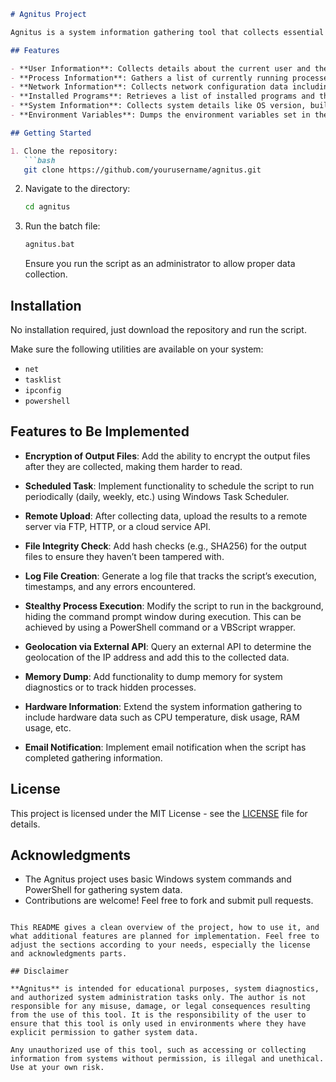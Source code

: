 ```markdown
# Agnitus Project

Agnitus is a system information gathering tool that collects essential data about a Windows machine, such as user information, system info, running processes, network data, and installed programs. The tool is designed to run in administrator mode and can gather a wide range of data useful for system audits, diagnostics, or monitoring purposes.

## Features

- **User Information**: Collects details about the current user and their environment.
- **Process Information**: Gathers a list of currently running processes.
- **Network Information**: Collects network configuration data including IP configuration and network adapters.
- **Installed Programs**: Retrieves a list of installed programs and their versions.
- **System Information**: Collects system details like OS version, build number, and architecture.
- **Environment Variables**: Dumps the environment variables set in the system.

## Getting Started

1. Clone the repository:
   ```bash
   git clone https://github.com/yourusername/agnitus.git
   ```
   
2. Navigate to the directory:
   ```bash
   cd agnitus
   ```

3. Run the batch file:
   ```bash
   agnitus.bat
   ```

   Ensure you run the script as an administrator to allow proper data collection.

## Installation

No installation required, just download the repository and run the script. 

Make sure the following utilities are available on your system:
- `net`
- `tasklist`
- `ipconfig`
- `powershell`

## Features to Be Implemented

- **Encryption of Output Files**: Add the ability to encrypt the output files after they are collected, making them harder to read.
  
- **Scheduled Task**: Implement functionality to schedule the script to run periodically (daily, weekly, etc.) using Windows Task Scheduler.

- **Remote Upload**: After collecting data, upload the results to a remote server via FTP, HTTP, or a cloud service API.

- **File Integrity Check**: Add hash checks (e.g., SHA256) for the output files to ensure they haven’t been tampered with.

- **Log File Creation**: Generate a log file that tracks the script’s execution, timestamps, and any errors encountered.

- **Stealthy Process Execution**: Modify the script to run in the background, hiding the command prompt window during execution. This can be achieved by using a PowerShell command or a VBScript wrapper.

- **Geolocation via External API**: Query an external API to determine the geolocation of the IP address and add this to the collected data.

- **Memory Dump**: Add functionality to dump memory for system diagnostics or to track hidden processes.

- **Hardware Information**: Extend the system information gathering to include hardware data such as CPU temperature, disk usage, RAM usage, etc.

- **Email Notification**: Implement email notification when the script has completed gathering information.

## License

This project is licensed under the MIT License - see the [LICENSE](LICENSE) file for details.

## Acknowledgments

- The Agnitus project uses basic Windows system commands and PowerShell for gathering system data.
- Contributions are welcome! Feel free to fork and submit pull requests.
```

This README gives a clean overview of the project, how to use it, and what additional features are planned for implementation. Feel free to adjust the sections according to your needs, especially the license and acknowledgments parts.

## Disclaimer

**Agnitus** is intended for educational purposes, system diagnostics, and authorized system administration tasks only. The author is not responsible for any misuse, damage, or legal consequences resulting from the use of this tool. It is the responsibility of the user to ensure that this tool is only used in environments where they have explicit permission to gather system data.

Any unauthorized use of this tool, such as accessing or collecting information from systems without permission, is illegal and unethical. Use at your own risk.
